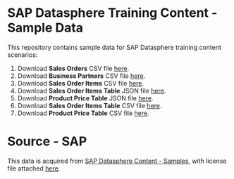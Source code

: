# SAP Datasphere Training Content - Sample Data
This repository contains sample data for SAP Datasphere training content scenarios:

1. Download <b>Sales Orders</b> CSV file <a href="https://prateekbagorahgs.github.io/sapdataspheretraining/SalesOrders.csv" download="SalesOrders.csv">here</a>.
2. Download <b>Business Partners</b> CSV file <a href="https://prateekbagorahgs.github.io/sapdataspheretraining/BusinessPartners.csv" download="BusinessPartners.csv">here</a>.
3. Download <b>Sales Order Items</b> CSV file <a href="https://prateekbagorahgs.github.io/sapdataspheretraining/SalesOrderItems.csv" download="SalesOrderItems.csv">here</a>.
4. Download <b>Sales Order Items Table</b> JSON file <a href="https://prateekbagorahgs.github.io/sapdataspheretraining/SalesOrderItems.json" download="SalesOrderItems.json">here</a>.
5. Download <b>Product Price Table</b> JSON file <a href="https://prateekbagorahgs.github.io/sapdataspheretraining/ProductPrice.json" download="ProductPrice.json">here</a>.
6. Download <b>Sales Order Items Table</b> CSV file <a href="https://prateekbagorahgs.github.io/sapdataspheretraining/SalesOrderItemsTraining.csv" download="SalesOrderItems.csv">here</a>.
7. Download <b>Product Price Table</b> CSV file <a href="https://prateekbagorahgs.github.io/sapdataspheretraining/ProductPriceTraining.csv" download="ProductPriceTraining.csv">here</a>.

# Source - SAP
This data is acquired from <a href="https://github.com/SAP-samples/datasphere-content/blob/main/README.md">SAP Datasphere Content - Samples</a>, with license file attached <a href="https://prateekbagorahgs.github.io/sapdataspheretraining/LICENSE.txt">here</a>.
